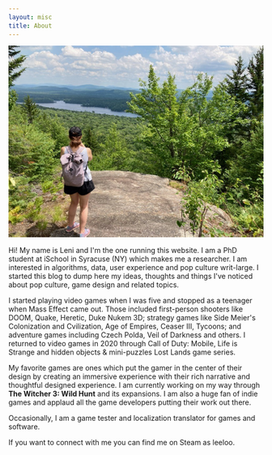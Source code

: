```yaml
---
layout: misc
title: About
---
```


<img src="/assets/img/leni-about.jpg">

Hi! My name is Leni and I'm the one running this website. I am a PhD student at iSchool in Syracuse (NY) which makes me a researcher. I am interested in algorithms, data, user experience and pop culture writ-large. I started this blog to dump here my ideas, thoughts and things I've noticed about pop culture, game design and related topics.

I started playing video games when I was five and stopped as a teenager when Mass Effect came out. Those included first-person shooters like DOOM, Quake, Heretic, Duke Nukem 3D; strategy games like Side Meier's Colonization and Cvilization, Age of Empires, Ceaser III, Tycoons; and adventure games including Czech Polda, Veil of Darkness and others. I returned to video games in 2020 through Call of Duty: Mobile, Life is Strange and hidden objects & mini-puzzles Lost Lands game series. 

My favorite games are ones which put the gamer in the center of their design by creating an immersive experience with their rich narrative and thoughtful designed experience. I am currently working on my way through **The Witcher 3: Wild Hunt** and its expansions. I am also a huge fan of indie games and applaud all the game developers putting their work out there. 

Occasionally, I am a game tester and localization translator for games and software.

If you want to connect with me you can find me on Steam as leeloo.
